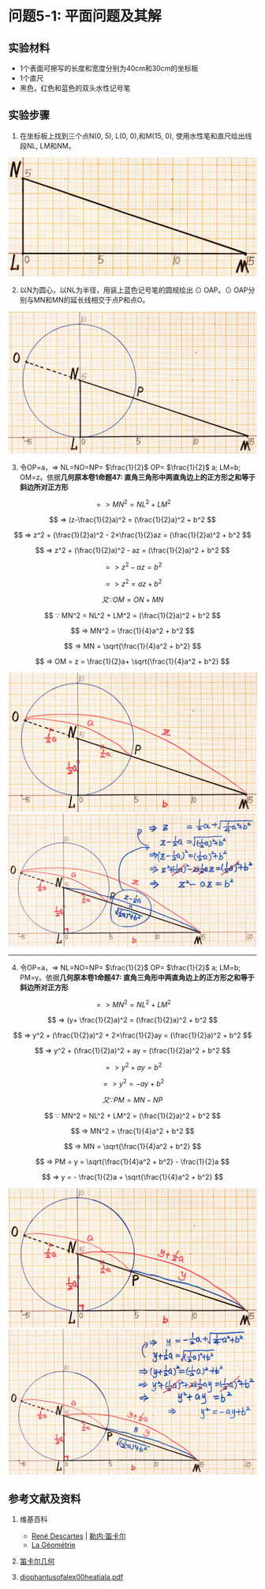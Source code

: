 # 问题5-1: 平面问题及其解

## 实验材料

- 1个表面可擦写的长度和宽度分别为40cm和30cm的坐标板
- 1个直尺
- 黑色，红色和蓝色的双头水性记号笔

## 实验步骤

1. 在坐标板上找到三个点N(0, 5), L(0, 0),和M(15, 0), 使用水性笔和直尺绘出线段NL, LM和NM。

![](/images/函数和极限/笛卡尔的《几何》中典型的推演实验/章1/问题5-1/1a1.jpg)

2. 以N为圆心，以NL为半径，用装上蓝色记号笔的圆规绘出 ⊙ OAP。⊙ OAP分别与MN和MN的延长线相交于点P和点O。

![](/images/函数和极限/笛卡尔的《几何》中典型的推演实验/章1/问题5-1/2a1.jpg)

3. 令OP=a，=> NL=NO=NP= $\frac{1}{2}$ OP= $\frac{1}{2}$ a;
LM=b; OM=z。依据**几何原本卷1命题47: 直角三角形中两直角边上的正方形之和等于斜边所对正方形**

$$ => MN^2 = NL^2 + LM^2 $$

$$ => (z-\frac{1}{2}a)^2 = (\frac{1}{2}a)^2 + b^2 $$

$$ => z^2 + (\frac{1}{2}a)^2 - 2×\frac{1}{2}az =  (\frac{1}{2}a)^2 + b^2 $$

$$ => z^2 + (\frac{1}{2}a)^2 - az =  (\frac{1}{2}a)^2 + b^2 $$

$$ => z^2 - az = b^2 $$

$$ => z^2 = az + b^2 $$

$$ 又 ∵ OM = ON + MN $$

$$ ∵ MN^2 = NL^2 + LM^2 = (\frac{1}{2}a)^2 + b^2 $$

$$ => MN^2 = \frac{1}{4}a^2 + b^2 $$

$$ => MN = \sqrt{\frac{1}{4}a^2 + b^2} $$

$$ => OM = z = \frac{1}{2}a+ \sqrt{\frac{1}{4}a^2 + b^2} $$

![](/images/函数和极限/笛卡尔的《几何》中典型的推演实验/章1/问题5-1/3a1.jpg)
![](/images/函数和极限/笛卡尔的《几何》中典型的推演实验/章1/问题5-1/3a2.jpg)

----------------------
4. 令OP=a，=> NL=NO=NP= $\frac{1}{2}$ OP= $\frac{1}{2}$ a;
LM=b; PM=y。依据**几何原本卷1命题47: 直角三角形中两直角边上的正方形之和等于斜边所对正方形**

$$ => MN^2 = NL^2 + LM^2 $$

$$ => (y+ \frac{1}{2}a)^2 = (\frac{1}{2}a)^2 + b^2 $$

$$ => y^2 + (\frac{1}{2}a)^2 + 2×\frac{1}{2}ay =  (\frac{1}{2}a)^2 + b^2 $$

$$ => y^2 + (\frac{1}{2}a)^2 + ay =  (\frac{1}{2}a)^2 + b^2 $$

$$ => y^2 + ay = b^2 $$

$$ => y^2 = -ay + b^2 $$

$$ 又 ∵ PM = MN - NP  $$

$$ ∵ MN^2 = NL^2 + LM^2 = (\frac{1}{2}a)^2 + b^2 $$

$$ => MN^2 = \frac{1}{4}a^2 + b^2 $$

$$ => MN = \sqrt{\frac{1}{4}a^2 + b^2} $$

$$ => PM = y = \sqrt{\frac{1}{4}a^2 + b^2} - \frac{1}{2}a $$

$$ => y = - \frac{1}{2}a + \sqrt{\frac{1}{4}a^2 + b^2} $$

![](/images/函数和极限/笛卡尔的《几何》中典型的推演实验/章1/问题5-1/4a1.jpg)
![](/images/函数和极限/笛卡尔的《几何》中典型的推演实验/章1/问题5-1/4a2.jpg)


## 参考文献及资料

1. 维基百科
	- [René Descartes](https://en.wikipedia.org/wiki/Ren%C3%A9_Descartes) | [勒内·笛卡尔](https://zh.wikipedia.org/wiki/勒内·笛卡尔) 
	- [La Géométrie](https://en.wikipedia.org/wiki/La_Géométrie)

2. [笛卡尔几何](https://chuangshi.qq.com/read/47785968/4) 
3. [diophantusofalex00heatiala.pdf](https://archive.org/download/diophantusofalex00heatiala/diophantusofalex00heatiala.pdf) 



